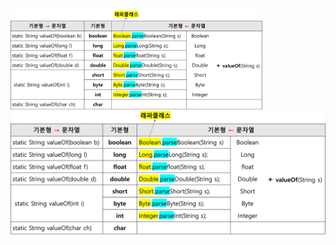 <img src = "assets/built/postsImages/TheCornerstoneOfJava/2021-06-17-9cornerstoneJava5/img.png" width="80%" align="left"><br/>
![img.png](img.png)